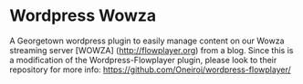 Wordpress Wowza
====================

A Georgetown wordpress plugin to easily manage content on our Wowza streaming server [WOWZA] (http://flowplayer.org) from a blog. Since this is a modification of the Wordpress-Flowplayer plugin, please look to their repository for more info: https://github.com/Oneiroi/wordpress-flowplayer/
